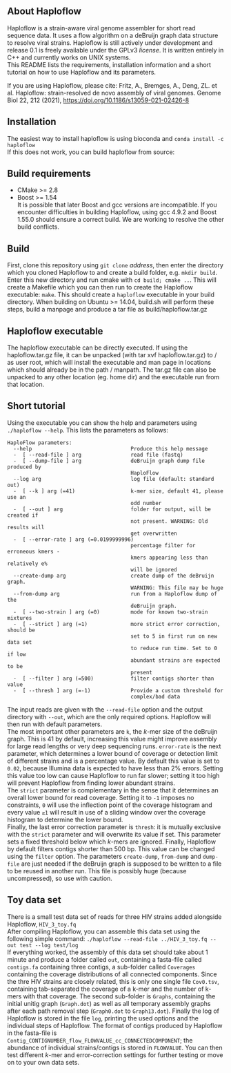 ## About Haploflow
Haploflow is a strain-aware viral genome assembler for short read sequence data. 
It uses a flow algorithm on a deBruijn graph data structure to resolve viral strains. Haploflow is still actively under development and release 0.1 is freely available under the 
GPLv3 _license_. It is written entirely in C++ and currently works on UNIX systems.\
This README lists the requirements, installation information and a short tutorial on how to use Haploflow and its parameters. 

If you are using Haploflow, please cite:
Fritz, A., Bremges, A., Deng, ZL. et al. Haploflow: strain-resolved de novo assembly of viral genomes. Genome Biol 22, 212 (2021), https://doi.org/10.1186/s13059-021-02426-8

## Installation
The easiest way to install haploflow is using bioconda and `conda install -c haploflow`  
If this does not work, you can build haploflow from source:

## Build requirements
 - CMake >= 2.8
 - Boost >= 1.54  
It is possible that later Boost and gcc versions are incompatible. If you encounter difficulties in building Haploflow, using gcc 4.9.2 and Boost 1.55.0 should ensure a correct build. We are working to resolve the other build conflicts. 
 
## Build
First, clone this repository using `git clone` _address_, then enter the directory which you cloned Haploflow to and create a build folder,
e.g. `mkdir build`. Enter this new directory and run cmake with `cd build; cmake ..`. This will create a Makefile which you can then run
to create the Haploflow executable: `make`. This should create a `haploflow` executable in your build directory.
When building on Ubuntu >= 14.04, build.sh will perform these steps, build a manpage and produce a tar file as build/haploflow.tar.gz

## Haploflow executable
The haploflow executable can be directly executed. If using the haploflow.tar.gz file, it can be unpacked (with tar xvf haploflow.tar.gz) 
to / as user root, which will install the executable and man page in locations which should already be in the path / manpath. The tar.gz 
file can also be unpacked to any other location (eg. home dir) and the executable run from that location.


## Short tutorial
Using the executable you can show the help and parameters using `./haploflow --help`. This lists the parameters as follows:
~~~~
HaploFlow parameters:
  --help                                Produce this help message
  -  [ --read-file ] arg                read file (fastq)
  -  [ --dump-file ] arg                deBruijn graph dump file produced by 
                                        HaploFlow
  --log arg                             log file (default: standard out)
  -  [ --k ] arg (=41)                  k-mer size, default 41, please use an 
                                        odd number
  -  [ --out ] arg                      folder for output, will be created if 
                                        not present. WARNING: Old results will 
                                        get overwritten
  -  [ --error-rate ] arg (=0.0199999996)
                                        percentage filter for erroneous kmers -
                                        kmers appearing less than relatively e%
                                        will be ignored
  --create-dump arg                     create dump of the deBruijn graph. 
                                        WARNING: This file may be huge
  --from-dump arg                       run from a Haploflow dump of the 
                                        deBruijn graph.
  -  [ --two-strain ] arg (=0)          mode for known two-strain mixtures
  -  [ --strict ] arg (=1)              more strict error correction, should be
                                        set to 5 in first run on new data set 
                                        to reduce run time. Set to 0 if low 
                                        abundant strains are expected to be 
                                        present
  -  [ --filter ] arg (=500)            filter contigs shorter than value
  -  [ --thresh ] arg (=-1)             Provide a custom threshold for 
                                        complex/bad data 
~~~~

The input reads are given with the `--read-file` option and the output directory with `--out`, which are the only required options. 
Haploflow will then run with default parameters.\
The most important other parameters are `k`, the *k*-mer size of the deBruijn graph. This is 41 by default, increasing this value might
improve assembly for large read lengths or very deep sequencing runs.
`error-rate` is the next parameter, which determines a lower bound of coverage or detection limit of different strains and 
is a percentage value. By default this value is set to `0.02`, because Illumina data is expected to have less than 2% errors. 
Setting this value too low can cause Haploflow to run far slower; setting it too high will prevent Haploflow from finding lower abundant
strains.\
The `strict` parameter is complementary in the sense that it determines an overall lower bound for read coverage. Setting it to `-1` 
imposes no constraints, `0` will use the inflection point of the coverage histogram and every value `≥1` will result in use of a sliding window over the coverage histogram to determine the lower bound.\
Finally, the last error correction parameter is `thresh`: it is mutually exclusive with the `strict` parameter and will overwrite its
value if set. This parameter sets a fixed threshold below which *k*-mers are ignored.
Finally, Haploflow by default filters contigs shorter than 500 bp. This value can be changed using the `filter` option. 
The parameters `create-dump`, `from-dump` and `dump-file` are just needed if the deBruijn graph is supposed to be written to a file to be
reused in another run. This file is possibly huge (because uncompressed), so use with caution.

## Toy data set
There is a small test data set of reads for three HIV strains added alongside Haploflow, `HIV_3_toy.fq`  
After compiling Haploflow, you can assemble this data set using the following simple command: `./haploflow --read-file ../HIV_3_toy.fq --out test --log test/log`  
If everything worked, the assembly of this data set should take about 1 minute and produce a folder called `out`, containing a fasta-file called `contigs.fa` containing three contigs, a sub-folder called `Coverages` containing the coverage distributions of all connected components. Since the thre HIV strains are closely related, this is only one single file `Cov0.tsv`, containing tab-separated the coverage of a k-mer and the number of k-mers with that coverage. The second sub-folder is `Graphs`, containing the initial unitig graph (`Graph.dot`) as well as all temporary assembly graphs after each path removal step (`Graph0.dot` to `Graph13.dot`). Finally the log of Haploflow is stored in the file `log`, printing the used options and the individual steps of Haploflow.
The format of contigs produced by Haploflow in the fasta-file is `Contig_CONTIGNUMBER_flow_FLOWVALUE_cc_CONNECTEDCOMPONENT`; the abundance of individual strains/contigs is stored in `FLOWVALUE`.
You can then test different *k*-mer and error-correction settings for further testing or move on to your own data sets.
